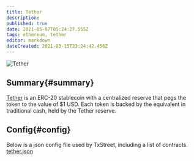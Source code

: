 ```yaml
---
title: Tether
description:
published: true
date: 2021-05-07T05:24:27.555Z
tags: ethereum, tether
editor: markdown
dateCreated: 2021-03-15T23:24:42.456Z
---
```


![Tether](https://txstreet.com/static/img/singles/house_logos/tether.png)

## Summary{#summary}

[Tether](https://tether.to/) is an ERC-20 stablecoin with a centralized reserve that pegs the token to the value of $1 USD. Each token is backed by the equivalent in traditional cash, held by the Tether reserve.

## Config{#config}

Below is a json config file used by TxStreet, including a list of contracts. [tether.json](/ethereum/houses/tether.json)